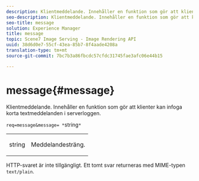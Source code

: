 ```yaml
---
description: Klientmeddelande. Innehåller en funktion som gör att klienter kan infoga korta textmeddelanden i serverloggen.
seo-description: Klientmeddelande. Innehåller en funktion som gör att klienter kan infoga korta textmeddelanden i serverloggen.
seo-title: message
solution: Experience Manager
title: message
topic: Scene7 Image Serving - Image Rendering API
uuid: 38d6d0e7-55cf-43ea-85b7-8f4aade4208a
translation-type: tm+mt
source-git-commit: 7bc7b3a86fbcdc57cfdc31745fae3afc06e44b15

---
```



# message{#message}

Klientmeddelande. Innehåller en funktion som gör att klienter kan infoga korta textmeddelanden i serverloggen.

`req=message&message= *`string`*`

<table id="simpletable_9AF29AA336C4447BBC2FD4A7D43ED91B"> 
 <tr class="strow"> 
  <td class="stentry"> <p><span class="varname"> string</span> </p> </td> 
  <td class="stentry"> <p>Meddelandesträng. </p></td> 
 </tr> 
</table>

HTTP-svaret är inte tillgängligt. Ett tomt svar returneras med MIME-typen `text/plain`.
